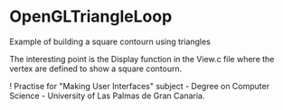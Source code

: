 # OpenGLTriangleLoop
Example of building a square contourn using triangles


The interesting point is the Display function in the View.c file where the vertex are defined to show a square contourn.

! Practise for "Making User Interfaces" subject - Degree on Computer Science - University of Las Palmas de Gran Canaria.

